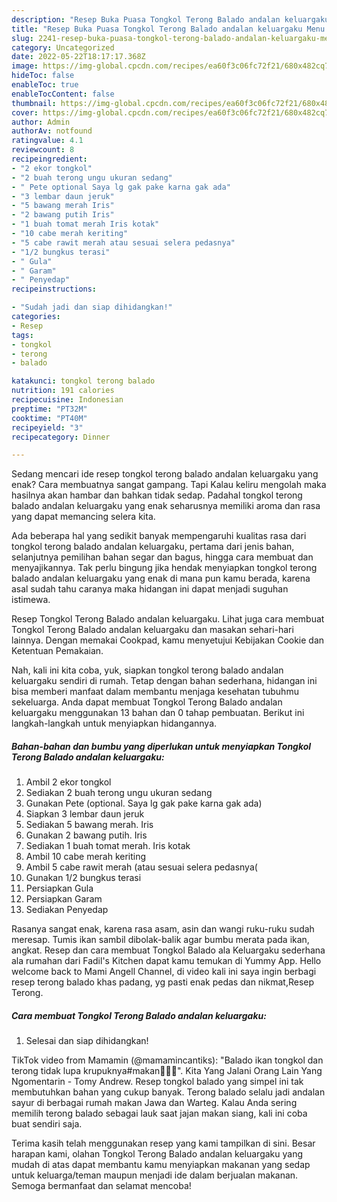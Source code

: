 ```yaml
---
description: "Resep Buka Puasa Tongkol Terong Balado andalan keluargaku Menu Buka Puas"
title: "Resep Buka Puasa Tongkol Terong Balado andalan keluargaku Menu Buka Puas"
slug: 2241-resep-buka-puasa-tongkol-terong-balado-andalan-keluargaku-menu-buka-puas
category: Uncategorized
date: 2022-05-22T18:17:17.368Z
image: https://img-global.cpcdn.com/recipes/ea60f3c06fc72f21/680x482cq70/tongkol-terong-balado-andalan-keluargaku-foto-resep-utama.jpg
hideToc: false
enableToc: true
enableTocContent: false
thumbnail: https://img-global.cpcdn.com/recipes/ea60f3c06fc72f21/680x482cq70/tongkol-terong-balado-andalan-keluargaku-foto-resep-utama.jpg
cover: https://img-global.cpcdn.com/recipes/ea60f3c06fc72f21/680x482cq70/tongkol-terong-balado-andalan-keluargaku-foto-resep-utama.jpg
author: Admin
authorAv: notfound
ratingvalue: 4.1
reviewcount: 8
recipeingredient:
- "2 ekor tongkol"
- "2 buah terong ungu ukuran sedang"
- " Pete optional Saya lg gak pake karna gak ada"
- "3 lembar daun jeruk"
- "5 bawang merah Iris"
- "2 bawang putih Iris"
- "1 buah tomat merah Iris kotak"
- "10 cabe merah keriting"
- "5 cabe rawit merah atau sesuai selera pedasnya"
- "1/2 bungkus terasi"
- " Gula"
- " Garam"
- " Penyedap"
recipeinstructions:

- "Sudah jadi dan siap dihidangkan!"
categories:
- Resep
tags:
- tongkol
- terong
- balado

katakunci: tongkol terong balado 
nutrition: 191 calories
recipecuisine: Indonesian
preptime: "PT32M"
cooktime: "PT40M"
recipeyield: "3"
recipecategory: Dinner

---
```



Sedang mencari ide resep tongkol terong balado andalan keluargaku yang enak? Cara membuatnya sangat gampang. Tapi Kalau keliru mengolah maka hasilnya akan hambar dan bahkan tidak sedap. Padahal tongkol terong balado andalan keluargaku yang enak seharusnya memiliki aroma dan rasa yang dapat memancing selera kita.


Ada beberapa hal yang sedikit banyak mempengaruhi kualitas rasa dari tongkol terong balado andalan keluargaku, pertama dari jenis bahan, selanjutnya pemilihan bahan segar dan bagus, hingga cara membuat dan menyajikannya. Tak perlu bingung jika hendak menyiapkan tongkol terong balado andalan keluargaku yang enak di mana pun kamu berada, karena asal sudah tahu caranya maka hidangan ini dapat menjadi suguhan istimewa.

Resep Tongkol Terong Balado andalan keluargaku. Lihat juga cara membuat Tongkol Terong Balado andalan keluargaku dan masakan sehari-hari lainnya. Dengan memakai Cookpad, kamu menyetujui Kebijakan Cookie dan Ketentuan Pemakaian.


Nah, kali ini kita coba, yuk, siapkan tongkol terong balado andalan keluargaku sendiri di rumah. Tetap dengan bahan sederhana, hidangan ini bisa memberi manfaat dalam membantu menjaga kesehatan tubuhmu sekeluarga. Anda dapat membuat Tongkol Terong Balado andalan keluargaku menggunakan 13 bahan dan 0 tahap pembuatan. Berikut ini langkah-langkah untuk menyiapkan hidangannya.

<!--inarticleads1-->

##### Bahan-bahan dan bumbu yang diperlukan untuk menyiapkan Tongkol Terong Balado andalan keluargaku:

1. Ambil 2 ekor tongkol
1. Sediakan 2 buah terong ungu ukuran sedang
1. Gunakan  Pete (optional. Saya lg gak pake karna gak ada)
1. Siapkan 3 lembar daun jeruk
1. Sediakan 5 bawang merah. Iris
1. Gunakan 2 bawang putih. Iris
1. Sediakan 1 buah tomat merah. Iris kotak
1. Ambil 10 cabe merah keriting
1. Ambil 5 cabe rawit merah (atau sesuai selera pedasnya(
1. Gunakan 1/2 bungkus terasi
1. Persiapkan  Gula
1. Persiapkan  Garam
1. Sediakan  Penyedap


Rasanya sangat enak, karena rasa asam, asin dan wangi ruku-ruku sudah meresap. Tumis ikan sambil dibolak-balik agar bumbu merata pada ikan, angkat. Resep dan cara membuat Tongkol Balado ala Keluargaku sederhana ala rumahan dari Fadil&#39;s Kitchen dapat kamu temukan di Yummy App. Hello welcome back to Mami Angell Channel, di video kali ini saya ingin berbagi resep terong balado khas padang, yg pasti enak pedas dan nikmat,Resep Terong. 

<!--inarticleads2-->

##### Cara membuat Tongkol Terong Balado andalan keluargaku:


1. Selesai dan siap dihidangkan!

TikTok video from Mamamin (@mamamincantiks): &#34;Balado ikan tongkol dan terong tidak lupa krupuknya#makan🍜😋😋&#34;. Kita Yang Jalani Orang Lain Yang Ngomentarin - Tomy Andrew. Resep tongkol balado yang simpel ini tak membutuhkan bahan yang cukup banyak. Terong balado selalu jadi andalan sayur di berbagai rumah makan Jawa dan Warteg. Kalau Anda sering memilih terong balado sebagai lauk saat jajan makan siang, kali ini coba buat sendiri saja. 

Terima kasih telah menggunakan resep yang kami tampilkan di sini. Besar harapan kami, olahan Tongkol Terong Balado andalan keluargaku yang mudah di atas dapat membantu kamu menyiapkan makanan yang sedap untuk keluarga/teman maupun menjadi ide dalam berjualan makanan. Semoga bermanfaat dan selamat mencoba!
